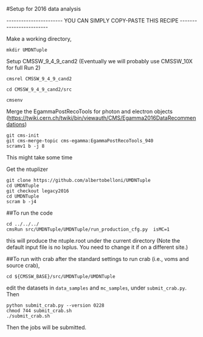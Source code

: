 #Setup for 2016 data analysis

----------------------- YOU CAN SIMPLY COPY-PASTE THIS RECIPE  ------------------------

Make a working directory,
```
mkdir UMDNTuple
```

Setup CMSSW_9_4_9_cand2 (Eventually we will probably use CMSSW_10X for full Run 2)
```
cmsrel CMSSW_9_4_9_cand2

cd CMSSW_9_4_9_cand2/src

cmsenv
```

Merge the EgammaPostRecoTools for photon and electron objects (https://twiki.cern.ch/twiki/bin/viewauth/CMS/Egamma2016DataRecommendations)
```
git cms-init
git cms-merge-topic cms-egamma:EgammaPostRecoTools_940
scramv1 b -j 8
```

This might take some time

Get the ntuplizer
```
git clone https://github.com/albertobelloni/UMDNTuple
cd UMDNTuple
git checkout legacy2016
cd UMDNTuple
scram b -j4
```

##To run the code
```
cd ../../../
cmsRun src/UMDNTuple/UMDNTuple/run_production_cfg.py  isMC=1
```
this will produce the ntuple.root under the current directory
(Note the default input file is no lxplus. You need to change it if on a different site.)

##To run with crab
after the standard settings to run crab (i.e., voms and source crab), 

```
cd ${CMSSW_BASE}/src/UMDNTuple/UMDNTuple
```
edit the datasets in `data_samples` and `mc_samples`, under `submit_crab.py`. Then

```
python submit_crab.py --version 0228
chmod 744 submit_crab.sh
./submit_crab.sh
```
Then the jobs will be submitted.
